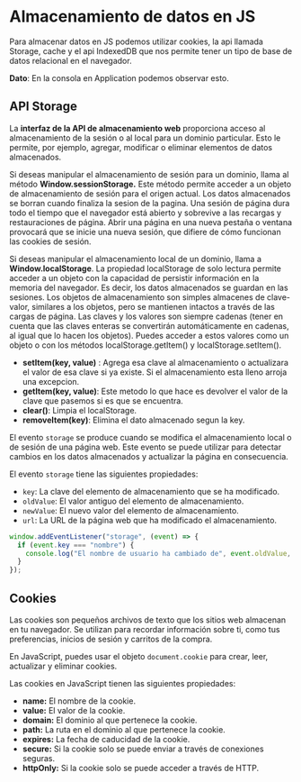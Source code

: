 # Almacenamiento de datos en JS

Para almacenar datos en JS podemos utilizar cookies, la api llamada Storage, cache y el api IndexedDB que nos permite tener un tipo de base de datos relacional en el navegador. 

**Dato**: En la consola en Application podemos observar esto.

## API Storage

La **interfaz de la API de almacenamiento web** proporciona acceso al almacenamiento de la sesión o al local para un dominio particular. Esto le permite, por ejemplo, agregar, modificar o eliminar elementos de datos almacenados.

Si deseas manipular el almacenamiento de sesión para un dominio, llama al método **Window.sessionStorage.** Este método permite acceder a un objeto de almacenamiento de sesión para el origen actual. Los datos almacenados se borran cuando finaliza la sesion de la pagina. Una sesión de página dura todo el tiempo que el navegador está abierto y sobrevive a las recargas y restauraciones de página. Abrir una página en una nueva pestaña o ventana provocará que se inicie una nueva sesión, que difiere de cómo funcionan las cookies de sesión.

Si deseas manipular el almacenamiento local de un dominio, llama a **Window.localStorage**. La propiedad localStorage de solo lectura permite acceder a un objeto con la capacidad de persistir información en la memoria del navegador. Es decir, los datos almacenados se guardan en las sesiones. Los objetos de almacenamiento son simples almacenes de clave-valor, similares a los objetos, pero se mantienen intactos a través de las cargas de página. Las claves y los valores son siempre cadenas (tener en cuenta que las claves enteras se convertirán automáticamente en cadenas, al igual que lo hacen los objetos). Puedes acceder a estos valores como un objeto o con los métodos localStorage.getItem() y localStorage.setItem().

* **setItem(key, value)** : Agrega esa clave al almacenamiento o actualizara el valor de esa clave si ya existe. Si el almacenamiento esta lleno arroja una excepcion.
* **getItem(key, value)**: Este metodo lo que hace es devolver el valor de la clave que pasemos si es que se encuentra. 
* **clear()**: Limpia el localStorage.
* **removeItem(key)**: Elimina el dato almacenado segun la key.

  
El evento `storage` se produce cuando se modifica el almacenamiento local o de sesión de una página web. Este evento se puede utilizar para detectar cambios en los datos almacenados y actualizar la página en consecuencia.

El evento `storage` tiene las siguientes propiedades:

- `key`: La clave del elemento de almacenamiento que se ha modificado.
- `oldValue`: El valor antiguo del elemento de almacenamiento.
- `newValue`: El nuevo valor del elemento de almacenamiento.
- `url`: La URL de la página web que ha modificado el almacenamiento.

```js
window.addEventListener("storage", (event) => {
  if (event.key === "nombre") {
    console.log("El nombre de usuario ha cambiado de", event.oldValue, "a", event.newValue);
  }
});
```
## Cookies  
Las cookies son pequeños archivos de texto que los sitios web almacenan en tu navegador. Se utilizan para recordar información sobre ti, como tus preferencias, inicios de sesión y carritos de la compra.

En JavaScript, puedes usar el objeto `document.cookie` para crear, leer, actualizar y eliminar cookies.

Las cookies en JavaScript tienen las siguientes propiedades:

- **name:** El nombre de la cookie.
- **value:** El valor de la cookie.
- **domain:** El dominio al que pertenece la cookie.
- **path:** La ruta en el dominio al que pertenece la cookie.
- **expires:** La fecha de caducidad de la cookie.
- **secure:** Si la cookie solo se puede enviar a través de conexiones seguras.
- **httpOnly:** Si la cookie solo se puede acceder a través de HTTP.